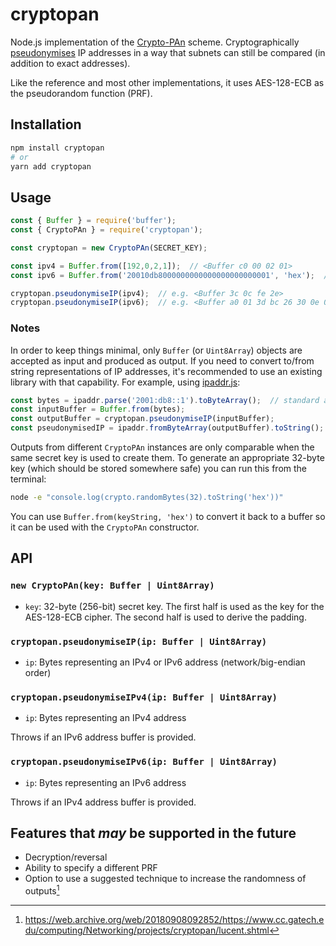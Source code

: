 # cryptopan

Node.js implementation of the [Crypto-PAn](https://en.wikipedia.org/wiki/Crypto-PAn) scheme. Cryptographically [pseudonymises](https://en.wikipedia.org/wiki/Pseudonymization) IP addresses in a way that subnets can still be compared (in addition to exact addresses).

Like the reference and most other implementations, it uses AES-128-ECB as the pseudorandom function (PRF).

## Installation

```bash
npm install cryptopan
# or
yarn add cryptopan
```

## Usage

```js
const { Buffer } = require('buffer');
const { CryptoPAn } = require('cryptopan');

const cryptopan = new CryptoPAn(SECRET_KEY);

const ipv4 = Buffer.from([192,0,2,1]);  // <Buffer c0 00 02 01>
const ipv6 = Buffer.from('20010db8000000000000000000000001', 'hex');  // <Buffer 20 01 0d b8 00 ... 01>

cryptopan.pseudonymiseIP(ipv4);  // e.g. <Buffer 3c 0c fe 2e>
cryptopan.pseudonymiseIP(ipv6);  // e.g. <Buffer a0 01 3d bc 26 30 0e 00 e2 7f 5f 84 8f 07 3e e6>
```

### Notes

In order to keep things minimal, only `Buffer` (or `Uint8Array`) objects are accepted as input and produced as output. If you need to convert to/from string representations of IP addresses, it's recommended to use an existing library with that capability. For example, using [ipaddr.js](https://github.com/whitequark/ipaddr.js/):

```js
const bytes = ipaddr.parse('2001:db8::1').toByteArray();  // standard array of byte values
const inputBuffer = Buffer.from(bytes);
const outputBuffer = cryptopan.pseudonymiseIP(inputBuffer);
const pseudonymisedIP = ipaddr.fromByteArray(outputBuffer).toString();
```

Outputs from different `CryptoPAn` instances are only comparable when the same secret key is used to create them. To generate an appropriate 32-byte key (which should be stored somewhere safe) you can run this from the terminal:

```bash
node -e "console.log(crypto.randomBytes(32).toString('hex'))"
```

You can use `Buffer.from(keyString, 'hex')` to convert it back to a buffer so it can be used with the `CryptoPAn` constructor.

## API

### `new CryptoPAn(key: Buffer | Uint8Array)`

- `key`: 32-byte (256-bit) secret key. The first half is used as the key for the AES-128-ECB cipher. The second half is used to derive the padding.

### `cryptopan.pseudonymiseIP(ip: Buffer | Uint8Array)`

- `ip`: Bytes representing an IPv4 or IPv6 address (network/big-endian order)

### `cryptopan.pseudonymiseIPv4(ip: Buffer | Uint8Array)`

- `ip`: Bytes representing an IPv4 address

Throws if an IPv6 address buffer is provided.

### `cryptopan.pseudonymiseIPv6(ip: Buffer | Uint8Array)`

- `ip`: Bytes representing an IPv6 address

Throws if an IPv4 address buffer is provided.

## Features that *may* be supported in the future

- Decryption/reversal
- Ability to specify a different PRF
- Option to use a suggested technique to increase the randomness of outputs[^1]

[^1]: https://web.archive.org/web/20180908092852/https://www.cc.gatech.edu/computing/Networking/projects/cryptopan/lucent.shtml
